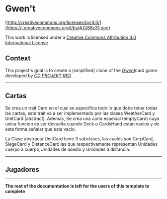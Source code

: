 # Gwen't

![http://creativecommons.org/licenses/by/4.0/](https://i.creativecommons.org/l/by/4.0/88x31.png)

This work is licensed under a
[Creative Commons Attribution 4.0 International License](http://creativecommons.org/licenses/by/4.0/)

Context
-------

This project's goal is to create a (simplified) clone of the
[_Gwent_](https://www.playgwent.com/en)card game developed by [_CD PROJEKT RED_](https://cdprojektred.com/en/)

---

## Cartas
Se crea un trait Card en el cual se especifica todo lo que debe tener todas las cartas, 
este trait va a ser implementado  por las clases WeatherCard y UnitCard (abstract). Ademas, 
Se crea una carta especial (emptyCard) cuya unica funcion es ser devuelta cuando Deck o CardsHand
estan vacios y de esta forma señalar que esta vacio.

La Clase abstracta UnitCard tiene 3 subclases, las cuales son CorpCard, SiegeCard y DistanceCard
las que respectivamente representan Unidades cuerpo a cuerpo,Unidades de asedio y Unidades a distancia.

---

## Jugadores


---
**The rest of the documentation is left for the users of this template to complete**

